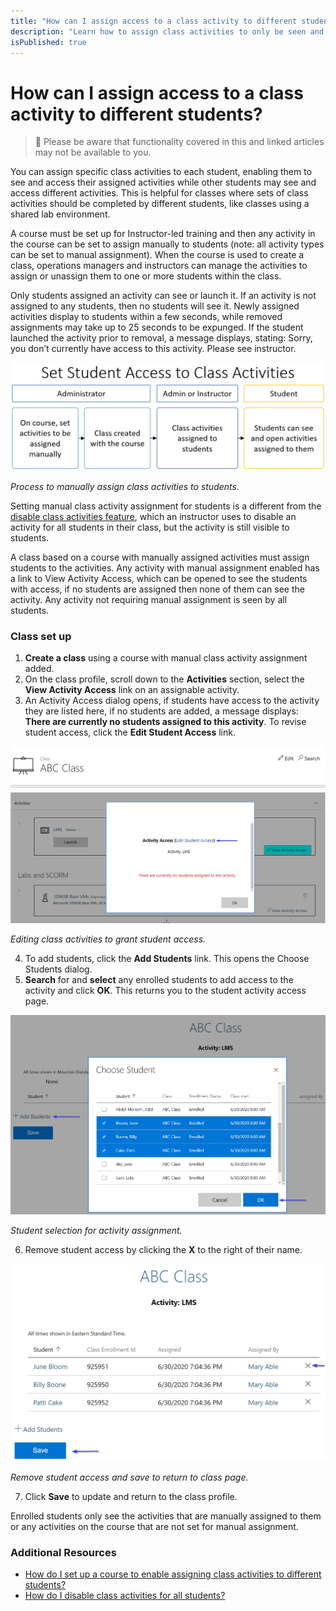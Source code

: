 ```yaml
---
title: "How can I assign access to a class activity to different students?"
description: "Learn how to assign class activities to only be seen and launched by specific students."
isPublished: true
---
```


# How can I assign access to a class activity to different students?

> :small_blue_diamond: Please be aware that functionality covered in this and linked articles may not be available to you.

You can assign specific class activities to each student, enabling them to see and access their assigned activities while other students may see and access different activities. This is helpful for classes where sets of class activities should be completed by different students, like classes using a shared lab environment. 

A course must be set up for Instructor-led training and then any activity in the course can be set to assign manually to students (note: all activity types can be set to manual assignment). When the course is used to create a class, operations managers and instructors can manage the activities to assign or unassign them to one or more students within the class. 

Only students assigned an activity can see or launch it. If an activity is not assigned to any students, then no students will see it. Newly assigned activities display to students within a few seconds, while removed assignments may take up to 25 seconds to be expunged. If the student launched the activity prior to removal, a message displays, stating: Sorry, you don’t currently have access to this activity. Please see instructor.

![](/tms/images/assign-class-activity-process.png)
 

*Process to manually assign class activities to students.*

Setting manual class activity assignment for students is a different from the [disable class activities feature](/tms/instructors/instructor-prep-and-classes/disable-class-activities.md), which an instructor uses to disable an activity for all students in their class, but the activity is still visible to students. 

A class based on a course with manually assigned activities must assign students to the activities. Any activity with manual assignment enabled has a link to View Activity Access, which can be opened to see the students with access, if no students are assigned then none of them can see the activity. Any activity not requiring manual assignment is seen by all students.

### Class set up

1.	**Create a class** using a course with manual class activity assignment added.
1.	On the class profile, scroll down to the **Activities** section, select the **View Activity Access** link on an assignable activity.
1.	An Activity Access dialog opens, if students have access to the activity they are listed here, if no students are added, a message displays: **There are currently no students assigned to this activity**. To revise student access, click the **Edit Student Access** link.

![](/tms/images/class-edit-student-access.png)
 
*Editing class activities to grant student access.*

4.	To add students, click the **Add Students** link. This opens the Choose Students dialog.
5.	**Search** for and **select** any enrolled students to add access to the activity and click **OK**. This returns you to the student activity access page.

![](/tms/images/activity-assignment-student-chooser.png)
 
*Student selection for activity assignment.*

6.	Remove student access by clicking the **X** to the right of their name.

![](/tms/images/remove-student-access.png)


 
*Remove student access and save to return to class page.*

7.	Click **Save** to update and return to the class profile.

Enrolled students only see the activities that are manually assigned to them or any activities on the course that are not set for manual assignment.


### Additional Resources
- [How do I set up a course to enable assigning class activities to different students?](tms/tms-administrators/courses-and-activities/labs/course-enable-assigning-class-activities.md)
- [How do I disable class activities for all students?](/tms/tms-administrators/courses-and-activities/labs/disable-class-activities.md)

